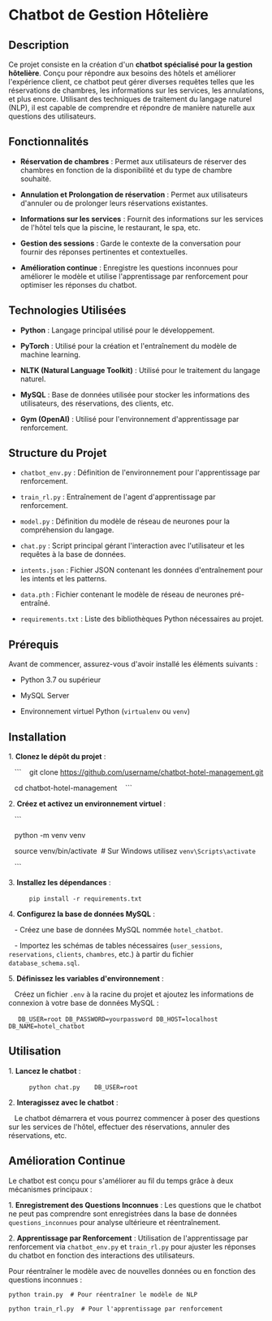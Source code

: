 # Chatbot de Gestion Hôtelière

## Description

Ce projet consiste en la création d'un **chatbot spécialisé pour la gestion hôtelière**. Conçu pour répondre aux besoins des hôtels et améliorer l'expérience client, ce chatbot peut gérer diverses requêtes telles que les réservations de chambres, les informations sur les services, les annulations, et plus encore. Utilisant des techniques de traitement du langage naturel (NLP), il est capable de comprendre et répondre de manière naturelle aux questions des utilisateurs.

## Fonctionnalités

- **Réservation de chambres** : Permet aux utilisateurs de réserver des chambres en fonction de la disponibilité et du type de chambre souhaité.

- **Annulation et Prolongation de réservation** : Permet aux utilisateurs d'annuler ou de prolonger leurs réservations existantes.

- **Informations sur les services** : Fournit des informations sur les services de l'hôtel tels que la piscine, le restaurant, le spa, etc.

- **Gestion des sessions** : Garde le contexte de la conversation pour fournir des réponses pertinentes et contextuelles.

- **Amélioration continue** : Enregistre les questions inconnues pour améliorer le modèle et utilise l'apprentissage par renforcement pour optimiser les réponses du chatbot.

## Technologies Utilisées

- **Python** : Langage principal utilisé pour le développement.

- **PyTorch** : Utilisé pour la création et l'entraînement du modèle de machine learning.

- **NLTK (Natural Language Toolkit)** : Utilisé pour le traitement du langage naturel.

- **MySQL** : Base de données utilisée pour stocker les informations des utilisateurs, des réservations, des clients, etc.

- **Gym (OpenAI)** : Utilisé pour l'environnement d'apprentissage par renforcement.

## Structure du Projet

- `chatbot_env.py` : Définition de l'environnement pour l'apprentissage par renforcement.

- `train_rl.py` : Entraînement de l'agent d'apprentissage par renforcement.

- `model.py` : Définition du modèle de réseau de neurones pour la compréhension du langage.

- `chat.py` : Script principal gérant l'interaction avec l'utilisateur et les requêtes à la base de données.

- `intents.json` : Fichier JSON contenant les données d'entraînement pour les intents et les patterns.

- `data.pth` : Fichier contenant le modèle de réseau de neurones pré-entraîné.

- `requirements.txt` : Liste des bibliothèques Python nécessaires au projet.

## Prérequis

Avant de commencer, assurez-vous d'avoir installé les éléments suivants :

- Python 3.7 ou supérieur

- MySQL Server

- Environnement virtuel Python (`virtualenv` ou `venv`)

## Installation

1\. **Clonez le dépôt du projet** :

   ```
   git clone https://github.com/username/chatbot-hotel-management.git

   cd chatbot-hotel-management
   ```

2\. **Créez et activez un environnement virtuel** :

   ```

   python -m venv venv

   source venv/bin/activate  # Sur Windows utilisez `venv\Scripts\activate`

   ```

3\. **Installez les dépendances** :

   ```
   pip install -r requirements.txt
   ```

4\. **Configurez la base de données MySQL** :

   - Créez une base de données MySQL nommée `hotel_chatbot`.

   - Importez les schémas de tables nécessaires (`user_sessions`, `reservations`, `clients`, `chambres`, etc.) à partir du fichier `database_schema.sql`.

5\. **Définissez les variables d'environnement** :

   Créez un fichier `.env` à la racine du projet et ajoutez les informations de connexion à votre base de données MySQL :

   ```
  DB_USER=root
  DB_PASSWORD=yourpassword
  DB_HOST=localhost
  DB_NAME=hotel_chatbot
   ```

## Utilisation

1\. **Lancez le chatbot** :

   ```
   python chat.py
   DB_USER=root
   ```

2\. **Interagissez avec le chatbot** :

   Le chatbot démarrera et vous pourrez commencer à poser des questions sur les services de l'hôtel, effectuer des réservations, annuler des réservations, etc.

## Amélioration Continue

Le chatbot est conçu pour s'améliorer au fil du temps grâce à deux mécanismes principaux :

1\. **Enregistrement des Questions Inconnues** : Les questions que le chatbot ne peut pas comprendre sont enregistrées dans la base de données `questions_inconnues` pour analyse ultérieure et réentraînement.

2\. **Apprentissage par Renforcement** : Utilisation de l'apprentissage par renforcement via `chatbot_env.py` et `train_rl.py` pour ajuster les réponses du chatbot en fonction des interactions des utilisateurs.

Pour réentraîner le modèle avec de nouvelles données ou en fonction des questions inconnues :

```
python train.py  # Pour réentraîner le modèle de NLP

python train_rl.py  # Pour l'apprentissage par renforcement
```
